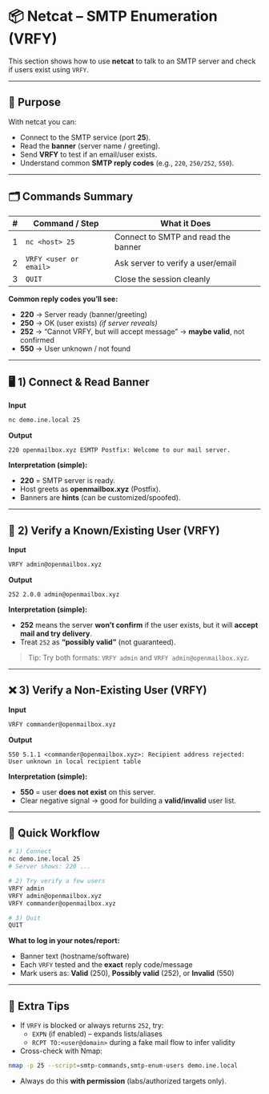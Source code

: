 # 📦 Netcat – SMTP Enumeration (VRFY)

This section shows how to use **netcat** to talk to an SMTP server and check if users exist using `VRFY`.

---

## 🎯 Purpose
With netcat you can:
- Connect to the SMTP service (port **25**).
- Read the **banner** (server name / greeting).
- Send **VRFY** to test if an email/user exists.
- Understand common **SMTP reply codes** (e.g., `220`, `250/252`, `550`).

---

## 🗂️ Commands Summary

| # | Command / Step                  | What it Does                                  |
|---|---------------------------------|-----------------------------------------------|
| 1 | `nc <host> 25`                  | Connect to SMTP and read the banner           |
| 2 | `VRFY <user or email>`          | Ask server to verify a user/email             |
| 3 | `QUIT`                          | Close the session cleanly                      |

**Common reply codes you’ll see:**
- **220** → Server ready (banner/greeting)
- **250** → OK (user exists) *(if server reveals)*
- **252** → “Cannot VRFY, but will accept message” → **maybe valid**, not confirmed
- **550** → User unknown / not found

---

## 🖥️ 1) Connect & Read Banner

**Input**
```bash
nc demo.ine.local 25
```

**Output**
```
220 openmailbox.xyz ESMTP Postfix: Welcome to our mail server.
```

**Interpretation (simple):**
- **220** = SMTP server is ready.
- Host greets as **openmailbox.xyz** (Postfix).
- Banners are **hints** (can be customized/spoofed).

---

## 👤 2) Verify a Known/Existing User (VRFY)

**Input**
```bash
VRFY admin@openmailbox.xyz
```

**Output**
```
252 2.0.0 admin@openmailbox.xyz
```

**Interpretation (simple):**
- **252** means the server **won’t confirm** if the user exists, but it will **accept mail and try delivery**.
- Treat `252` as **“possibly valid”** (not guaranteed).  

> Tip: Try both formats: `VRFY admin` and `VRFY admin@openmailbox.xyz`.

---

## ❌ 3) Verify a Non-Existing User (VRFY)

**Input**
```bash
VRFY commander@openmailbox.xyz
```

**Output**
```
550 5.1.1 <commander@openmailbox.xyz>: Recipient address rejected: User unknown in local recipient table
```

**Interpretation (simple):**
- **550** = user **does not exist** on this server.
- Clear negative signal → good for building a **valid/invalid** user list.

---

## 🧪 Quick Workflow

```bash
# 1) Connect
nc demo.ine.local 25
# Server shows: 220 ...

# 2) Try verify a few users
VRFY admin
VRFY admin@openmailbox.xyz
VRFY commander@openmailbox.xyz

# 3) Quit
QUIT
```

**What to log in your notes/report:**
- Banner text (hostname/software)
- Each `VRFY` tested and the **exact** reply code/message
- Mark users as: **Valid** (250), **Possibly valid** (252), or **Invalid** (550)

---

## 🔎 Extra Tips
- If `VRFY` is blocked or always returns `252`, try:
  - `EXPN` (if enabled) – expands lists/aliases
  - `RCPT TO:<user@domain>` during a fake mail flow to infer validity  
- Cross-check with Nmap:
```bash
nmap -p 25 --script=smtp-commands,smtp-enum-users demo.ine.local
```
- Always do this **with permission** (labs/authorized targets only).

